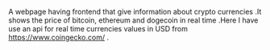 A webpage having frontend that give information about crypto currencies .It shows the price of bitcoin, ethereum and dogecoin in real time .Here I have use an api for real time currencies values in USD from
https://www.coingecko.com/ .
